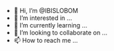 - 👋 Hi, I’m @IBISLOBOM
- 👀 I’m interested in ...
- 🌱 I’m currently learning ...
- 💞️ I’m looking to collaborate on ...
- 📫 How to reach me ...

<!---
IBISLOBOM/IBISLOBOM is a ✨ special ✨ repository because its `README.md` (this file) appears on your GitHub profile.
You can click the Preview link to take a look at your changes.
--->
